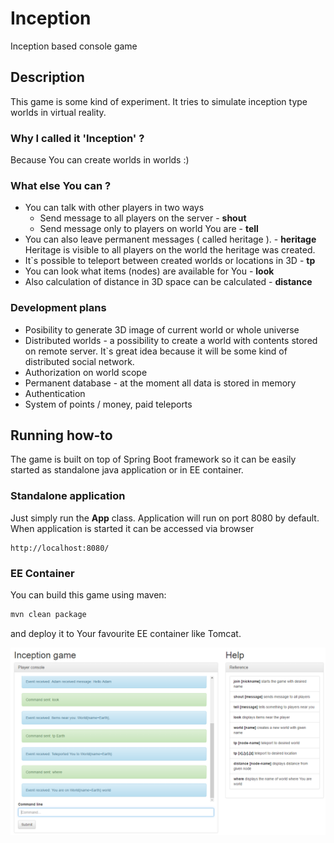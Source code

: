# Inception
Inception based console game

## Description
This game is some kind of experiment.
It tries to simulate inception type worlds in virtual reality.

### Why I called it 'Inception' ?
Because You can create worlds in worlds :)

### What else You can ?
* You can talk with other players in two ways
    * Send message to all players on the server - **shout**
    * Send message only to players on world You are - **tell**
* You can also leave permanent messages ( called heritage ). - **heritage**
Heritage is visible to all players on the world the heritage was created.
* It`s possible to teleport between created worlds or locations in 3D - **tp**
* You can look what items (nodes) are available for You - **look**
* Also calculation of distance in 3D space can be calculated - **distance**

### Development plans
* Posibility to generate 3D image of current world or whole universe
* Distributed worlds - a possibility to create a world with contents
stored on remote server. It`s great idea because it will be some kind of
distributed social network.
* Authorization on world scope
* Permanent database - at the moment all data is stored in memory
* Authentication
* System of points / money, paid teleports

## Running how-to
The game is built on top of Spring Boot framework so it can be easily
started as standalone java application or in EE container.

### Standalone application
Just simply run the **App** class. Application will run on port 8080 by
default. When application is started it can be accessed via browser
```
http://localhost:8080/
```

### EE Container
You can build this game using maven:
```bash
mvn clean package
```
and deploy it to Your favourite EE container like Tomcat.



![Image of console](screenshots/inception.png)